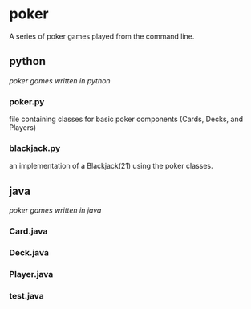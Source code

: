 # poker
A series of poker games played from the command line.
## python
*poker games written in python*
### poker.py
file containing classes for basic poker components (Cards, Decks, and Players)

### blackjack.py
an implementation of a Blackjack(21) using the poker classes.

## java
*poker games written in java*
### Card.java

### Deck.java

### Player.java

### test.java
